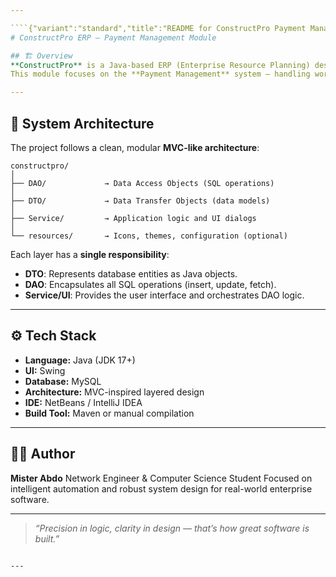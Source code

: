 ```yaml
---

````{"variant":"standard","title":"README for ConstructPro Payment Management Module","id":"58940"}
# ConstructPro ERP — Payment Management Module

## 🏗️ Overview
**ConstructPro** is a Java-based ERP (Enterprise Resource Planning) desktop application built for **construction companies** to manage workers, attendance, payments, equipment, sites, and financial records.
This module focuses on the **Payment Management** system — handling worker salaries, salary records, and payment checks, ensuring accurate tracking of earnings and payments over time.

---
```


## 🧱 System Architecture

The project follows a clean, modular **MVC-like architecture**:

```
constructpro/
│
├── DAO/             → Data Access Objects (SQL operations)
│
├── DTO/             → Data Transfer Objects (data models)
│
├── Service/         → Application logic and UI dialogs
│
└── resources/       → Icons, themes, configuration (optional)
```

Each layer has a **single responsibility**:

- **DTO**: Represents database entities as Java objects.
- **DAO**: Encapsulates all SQL operations (insert, update, fetch).
- **Service/UI**: Provides the user interface and orchestrates DAO logic.

---

## ⚙️ Tech Stack

- **Language:** Java (JDK 17+)
- **UI:** Swing
- **Database:** MySQL
- **Architecture:** MVC-inspired layered design
- **IDE:** NetBeans / IntelliJ IDEA
- **Build Tool:** Maven or manual compilation

---

## 👨‍💻 Author

**Mister Abdo**
Network Engineer & Computer Science Student
Focused on intelligent automation and robust system design for real-world enterprise software.

---

> _“Precision in logic, clarity in design — that’s how great software is built.”_

```

---
```
